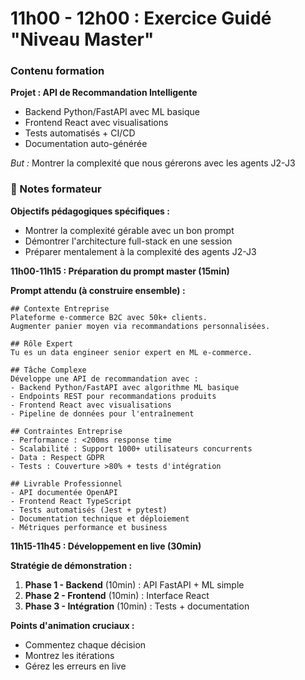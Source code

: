 # 11h00 - 12h00 : Exercice Guidé "Niveau Master"

### Contenu formation

**Projet : API de Recommandation Intelligente**
- Backend Python/FastAPI avec ML basique
- Frontend React avec visualisations
- Tests automatisés + CI/CD
- Documentation auto-générée

*But :* Montrer la complexité que nous gérerons avec les agents J2-J3

### 📝 Notes formateur

**Objectifs pédagogiques spécifiques :**
- Montrer la complexité gérable avec un bon prompt
- Démontrer l'architecture full-stack en une session
- Préparer mentalement à la complexité des agents J2-J3

**11h00-11h15 : Préparation du prompt master (15min)**

**Prompt attendu (à construire ensemble) :**
```
## Contexte Entreprise
Plateforme e-commerce B2C avec 50k+ clients.
Augmenter panier moyen via recommandations personnalisées.

## Rôle Expert
Tu es un data engineer senior expert en ML e-commerce.

## Tâche Complexe
Développe une API de recommandation avec :
- Backend Python/FastAPI avec algorithme ML basique
- Endpoints REST pour recommandations produits
- Frontend React avec visualisations
- Pipeline de données pour l'entraînement

## Contraintes Entreprise
- Performance : <200ms response time
- Scalabilité : Support 1000+ utilisateurs concurrents
- Data : Respect GDPR
- Tests : Couverture >80% + tests d'intégration

## Livrable Professionnel
- API documentée OpenAPI
- Frontend React TypeScript
- Tests automatisés (Jest + pytest)
- Documentation technique et déploiement
- Métriques performance et business
```

**11h15-11h45 : Développement en live (30min)**

**Stratégie de démonstration :**
1. **Phase 1 - Backend** (10min) : API FastAPI + ML simple
2. **Phase 2 - Frontend** (10min) : Interface React
3. **Phase 3 - Intégration** (10min) : Tests + documentation

**Points d'animation cruciaux :**
- Commentez chaque décision
- Montrez les itérations
- Gérez les erreurs en live
